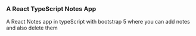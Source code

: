 ### A React TypeScript Notes App

A React Notes app in typeScript with bootstrap 5 where you can add notes and also delete them
